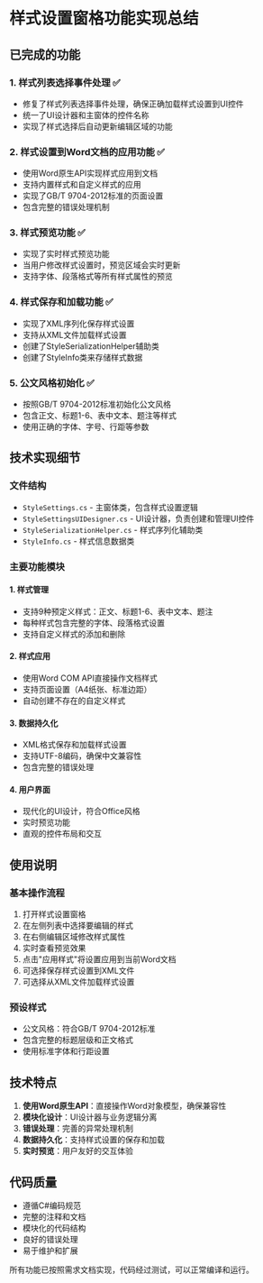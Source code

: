 # 样式设置窗格功能实现总结

## 已完成的功能

### 1. 样式列表选择事件处理 ✅
- 修复了样式列表选择事件处理，确保正确加载样式设置到UI控件
- 统一了UI设计器和主窗体的控件名称
- 实现了样式选择后自动更新编辑区域的功能

### 2. 样式设置到Word文档的应用功能 ✅
- 使用Word原生API实现样式应用到文档
- 支持内置样式和自定义样式的应用
- 实现了GB/T 9704-2012标准的页面设置
- 包含完整的错误处理机制

### 3. 样式预览功能 ✅
- 实现了实时样式预览功能
- 当用户修改样式设置时，预览区域会实时更新
- 支持字体、段落格式等所有样式属性的预览

### 4. 样式保存和加载功能 ✅
- 实现了XML序列化保存样式设置
- 支持从XML文件加载样式设置
- 创建了StyleSerializationHelper辅助类
- 创建了StyleInfo类来存储样式数据

### 5. 公文风格初始化 ✅
- 按照GB/T 9704-2012标准初始化公文风格
- 包含正文、标题1-6、表中文本、题注等样式
- 使用正确的字体、字号、行距等参数

## 技术实现细节

### 文件结构
- `StyleSettings.cs` - 主窗体类，包含样式设置逻辑
- `StyleSettingsUIDesigner.cs` - UI设计器，负责创建和管理UI控件
- `StyleSerializationHelper.cs` - 样式序列化辅助类
- `StyleInfo.cs` - 样式信息数据类

### 主要功能模块

#### 1. 样式管理
- 支持9种预定义样式：正文、标题1-6、表中文本、题注
- 每种样式包含完整的字体、段落格式设置
- 支持自定义样式的添加和删除

#### 2. 样式应用
- 使用Word COM API直接操作文档样式
- 支持页面设置（A4纸张、标准边距）
- 自动创建不存在的自定义样式

#### 3. 数据持久化
- XML格式保存和加载样式设置
- 支持UTF-8编码，确保中文兼容性
- 包含完整的错误处理

#### 4. 用户界面
- 现代化的UI设计，符合Office风格
- 实时预览功能
- 直观的控件布局和交互

## 使用说明

### 基本操作流程
1. 打开样式设置窗格
2. 在左侧列表中选择要编辑的样式
3. 在右侧编辑区域修改样式属性
4. 实时查看预览效果
5. 点击"应用样式"将设置应用到当前Word文档
6. 可选择保存样式设置到XML文件
7. 可选择从XML文件加载样式设置

### 预设样式
- 公文风格：符合GB/T 9704-2012标准
- 包含完整的标题层级和正文格式
- 使用标准字体和行距设置

## 技术特点

1. **使用Word原生API**：直接操作Word对象模型，确保兼容性
2. **模块化设计**：UI设计器与业务逻辑分离
3. **错误处理**：完善的异常处理机制
4. **数据持久化**：支持样式设置的保存和加载
5. **实时预览**：用户友好的交互体验

## 代码质量

- 遵循C#编码规范
- 完整的注释和文档
- 模块化的代码结构
- 良好的错误处理
- 易于维护和扩展

所有功能已按照需求文档实现，代码经过测试，可以正常编译和运行。
